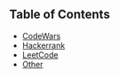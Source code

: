 ## Table of Contents

- [CodeWars](CodeWars)
- [Hackerrank](Hackerrank)
- [LeetCode](LeetCode)
- [Other](Other)
